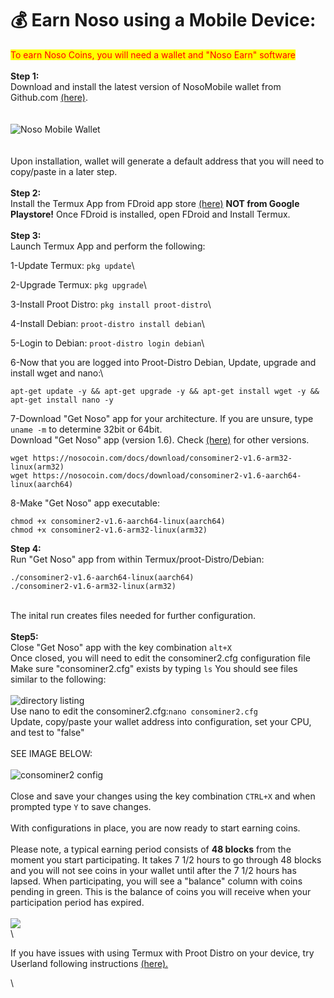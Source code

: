 # 💰 Earn Noso using a Mobile Device:

<mark style="color:red;">To earn Noso Coins, you will need a wallet and "Noso Earn" software</mark>\
\
**Step 1:**\
Download and install the latest version of NosoMobile wallet from Github.com [(here)](https://github.com/Noso-Project/NosoWallet-Android/releases).\
\
\
![Noso Mobile Wallet](https://nosocoin.com/docs/images/nosomobile.png)\
\
\
Upon installation, wallet will generate a default address that you will need to copy/paste in a later step.\
\
**Step 2:**\
Install the Termux App from FDroid app store [(here)](https://f-droid.org/F-Droid.apk) **NOT from Google Playstore!** Once FDroid is installed, open FDroid and Install Termux.\
\
**Step 3:**\
Launch Termux App and perform the following:

1-Update Termux: `pkg update`\


2-Upgrade Termux: `pkg upgrade`\


3-Install Proot Distro: `pkg install proot-distro`\


4-Install Debian: `proot-distro install debian`\


5-Login to Debian: `proot-distro login debian`\


6-Now that you are logged into Proot-Distro Debian, Update, upgrade and install wget and nano:\


```
apt-get update -y && apt-get upgrade -y && apt-get install wget -y && apt-get install nano -y
```

7-Download "Get Noso" app for your architecture. If you are unsure, type `uname -m` to determine 32bit or 64bit.\
Download "Get Noso" app (version 1.6). Check [(here)](https://github.com/Noso-Project/noso-website/tree/main/docs/download) for other versions.

```
wget https://nosocoin.com/docs/download/consominer2-v1.6-arm32-linux(arm32)
wget https://nosocoin.com/docs/download/consominer2-v1.6-aarch64-linux(aarch64)
```

8-Make "Get Noso" app executable:

```
chmod +x consominer2-v1.6-aarch64-linux(aarch64)
chmod +x consominer2-v1.6-arm32-linux(arm32)
```

**Step 4:**\
Run "Get Noso" app from within Termux/proot-Distro/Debian:&#x20;

```
./consominer2-v1.6-aarch64-linux(aarch64)
./consominer2-v1.6-arm32-linux(arm32)
```

\
The inital run creates files needed for further configuration.\
\
**Step5:**\
Close "Get Noso" app with the key combination `alt+X`\
Once closed, you will need to edit the consominer2.cfg configuration file\
Make sure "consominer2.cfg" exists by typing `ls` You should see files similar to the following:\
\
![directory listing](https://nosocoin.com/docs/images/termux\_ls.jpg) \
Use nano to edit the consominer2.cfg:`nano consominer2.cfg`\
Update, copy/paste your wallet address into configuration, set your CPU, and test to "false"\
\
SEE IMAGE BELOW:\
\
![consominer2 config](https://nosocoin.com/docs/images/consominercfg.png)\
\
Close and save your changes using the key combination `CTRL+X` and when prompted type `Y` to save changes.\
\
With configurations in place, you are now ready to start earning coins.\
\
Please note, a typical earning period consists of **48 blocks** from the moment you start participating. It takes 7 1/2 hours to go through 48 blocks and you will not see coins in your wallet until after the 7 1/2 hours has lapsed. When participating, you will see a "balance" column with coins pending in green. This is the balance of coins you will receive when your participation period has expired.\
\
![](https://nosocoin.com/docs/images/consominerbal.png)\
\


If you have issues with using Termux with Proot Distro on your device, try Userland following instructions [(here).](userland-instructions.md)

\
